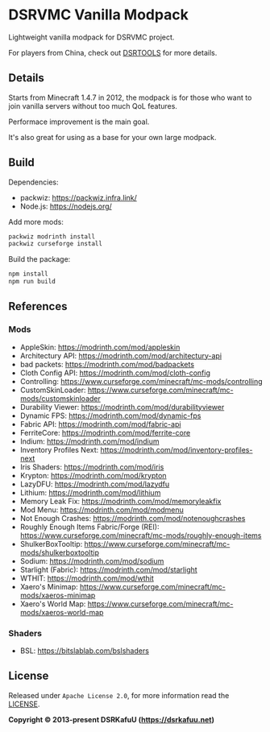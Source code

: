# DSRVMC Vanilla Modpack

Lightweight vanilla modpack for DSRVMC project.

For players from China, check out [DSRTOOLS](https://tools.dsrkafuu.net/minecraft) for more details.

## Details

Starts from Minecraft 1.4.7 in 2012, the modpack is for those who want to join vanilla servers without too much QoL features.

Performace improvement is the main goal.

It's also great for using as a base for your own large modpack.

## Build

Dependencies:

- packwiz: https://packwiz.infra.link/
- Node.js: https://nodejs.org/

Add more mods:

```bash
packwiz modrinth install
packwiz curseforge install
```

Build the package:

```bash
npm install
npm run build
```

## References

### Mods

- AppleSkin: https://modrinth.com/mod/appleskin
- Architectury API: https://modrinth.com/mod/architectury-api
- bad packets: https://modrinth.com/mod/badpackets
- Cloth Config API: https://modrinth.com/mod/cloth-config
- Controlling: https://www.curseforge.com/minecraft/mc-mods/controlling
- CustomSkinLoader: https://www.curseforge.com/minecraft/mc-mods/customskinloader
- Durability Viewer: https://modrinth.com/mod/durabilityviewer
- Dynamic FPS: https://modrinth.com/mod/dynamic-fps
- Fabric API: https://modrinth.com/mod/fabric-api
- FerriteCore: https://modrinth.com/mod/ferrite-core
- Indium: https://modrinth.com/mod/indium
- Inventory Profiles Next: https://modrinth.com/mod/inventory-profiles-next
- Iris Shaders: https://modrinth.com/mod/iris
- Krypton: https://modrinth.com/mod/krypton
- LazyDFU: https://modrinth.com/mod/lazydfu
- Lithium: https://modrinth.com/mod/lithium
- Memory Leak Fix: https://modrinth.com/mod/memoryleakfix
- Mod Menu: https://modrinth.com/mod/modmenu
- Not Enough Crashes: https://modrinth.com/mod/notenoughcrashes
- Roughly Enough Items Fabric/Forge (REI): https://www.curseforge.com/minecraft/mc-mods/roughly-enough-items
- ShulkerBoxTooltip: https://www.curseforge.com/minecraft/mc-mods/shulkerboxtooltip
- Sodium: https://modrinth.com/mod/sodium
- Starlight (Fabric): https://modrinth.com/mod/starlight
- WTHIT: https://modrinth.com/mod/wthit
- Xaero's Minimap: https://www.curseforge.com/minecraft/mc-mods/xaeros-minimap
- Xaero's World Map: https://www.curseforge.com/minecraft/mc-mods/xaeros-world-map

### Shaders

- BSL: https://bitslablab.com/bslshaders

## License

Released under `Apache License 2.0`, for more information read the [LICENSE](https://github.com/dsrkafuu/dsr-vmc/blob/main/LICENSE).

**Copyright © 2013-present DSRKafuU (<https://dsrkafuu.net>)**
